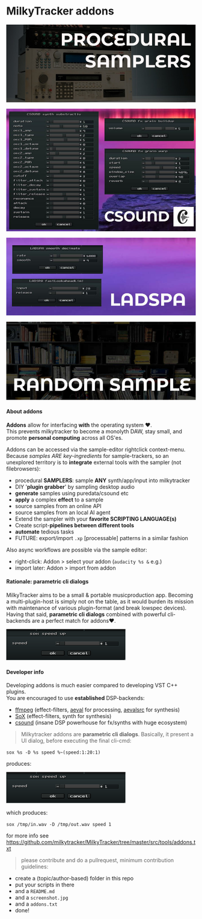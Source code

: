 # MilkyTracker addons

<a href="samplers"><img src="samplers/screenshot.jpg"/></a>

<a href="csound"><img src="csound/screenshot.jpg"/></a>

<a href="ladspa"><img src="ladspa/screenshot.jpg"/></a>

<a href="random-sample"><img src="random-sample/screenshot.jpg"/></a>

#### About addons

**Addons** allow for interfacing **with** the operating system ♥.<br>
This prevents milkytracker to become a monolyth DAW, stay small, and 
promote **personal computing** across all OS'es.<br>

Addons can be accessed via the sample-editor rightclick context-menu.<br>
Because *samples ARE key-ingredients* for sample-trackers, so an unexplored territory is to **integrate** external tools with the sampler (not filebrowsers):

* procedural **SAMPLERS**: sample **ANY** synth/app/input into milkytracker
* DIY '**plugin grabber**' by sampling desktop audio
* **generate** samples using puredata/csound etc
* **apply** a complex **effect** to a sample
* source samples from an online API
* source samples from an local AI agent
* Extend the sampler with your **favorite SCRIPTING LANGUAGE(s)** 
* Create script-**pipelines between different tools**
* **automate** tedious tasks 
* FUTURE: export/import `.xp` [processable] patterns in a similar fashion

Also async workflows are possible via the sample editor:

* right-click: Addon > select your addon (`audacity %s &` e.g.)
* import later: Addon > import from addon

#### Rationale: parametric cli dialogs

MilkyTracker aims to be a small & portable musicproduction app.
Becoming a multi-plugin-host is simply not on the table, as it would burden its 
mission with maintenance of various plugin-format (and break lowspec devices).
Having that said, **parametric cli dialogs** combined with powerful cli-backends are a perfect match for  addons♥.

<img src="screenshot.png"/>

#### Developer info

Developing addons is much easier compared to developing VST C++ plugins.<br>
You are encouraged to use **established** DSP-backends:

* [ffmpeg](https://ffmpeg.org) (effect-filters, [aeval](https://ffmpeg.org/ffmpeg-filters.html#aeval) for processing, [aevalsrc](https://ffmpeg.org/ffmpeg-filters.html#aevalsrc) for synthesis)
* [SoX](https://sourceforge.net/projects/sox/) (effect-filters, synth for synthesis)
* [csound](https://csound.org) (insane DSP powerhouse for fx/synths with huge ecosystem)

> Milkytracker addons are **parametric cli dialogs**. Basically, it present a UI dialog, before executing the final cli-cmd:

```shell
sox %s -D %s speed %~(speed:1:20:1)
``` 

produces:

<img src="screenshot.png"/>

which produces:

```
sox /tmp/in.wav -D /tmp/out.wav speed 1
```

for more info see https://github.com/milkytracker/MilkyTracker/tree/master/src/tools/addons.txt

> please contribute and do a pullrequest, minimum contribution guidelines: 

* create a (topic/author-based) folder in this repo
* put your scripts in there
* and a `README.md`
* and a `screenshot.jpg`
* and a `addons.txt`
* done!
